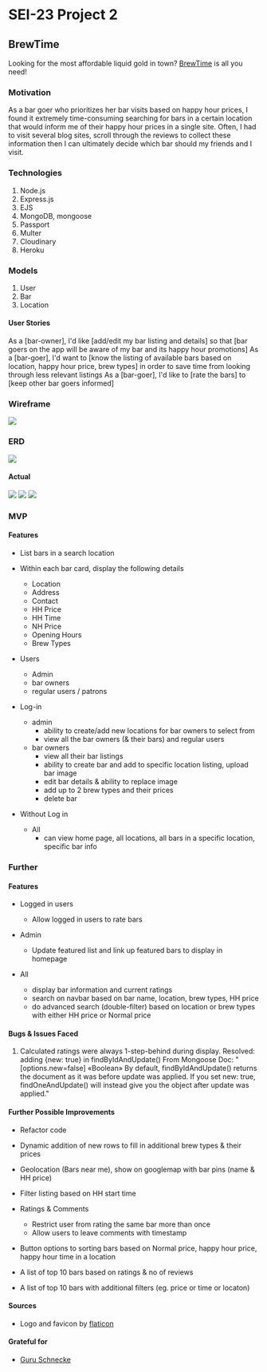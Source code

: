 # SEI-23 Project 2

## BrewTime
Looking for the most affordable liquid gold in town? 
[BrewTime](https://brewtime.herokuapp.com/) is all you need!

### Motivation
As a bar goer who prioritizes her bar visits based on happy hour prices, I found it extremely time-consuming searching for bars in a certain location that would inform me of their happy hour prices in a single site. Often, I had to visit several blog sites, scroll through the reviews to collect these information then I can ultimately decide which bar should my friends and I visit. 


### Technologies
1. Node.js
2. Express.js
3. EJS
4. MongoDB, mongoose
5. Passport
6. Multer
7. Cloudinary
8. Heroku


### Models
1. User
2. Bar
3. Location


#### User Stories
As a [bar-owner], I'd like [add/edit my bar listing and details] so that [bar goers on the app will be aware of my bar and its happy hour promotions]
As a [bar-goer], I'd want to [know the listing of available bars based on location, happy hour price, brew types] in order to save time from looking through less relevant listings
As a [bar-goer], I'd like to [rate the bars] to [keep other bar goers informed]


### Wireframe 
<img src="MDfiles/BTwireframe.png">

### ERD
<img src="MDfiles/sketchmodel.jpg">

#### Actual
<img src="MDfiles/homepage.png">
<img src="MDfiles/barsinlocation.png">
<img src="MDfiles/barpage.png">


### MVP 
#### Features
- List bars in a search location
- Within each bar card, display the following details
    - Location
    - Address
    - Contact
    - HH Price
    - HH Time
    - NH Price
    - Opening Hours
    - Brew Types

- Users 
    - Admin
    - bar owners
    - regular users / patrons

- Log-in
    - admin
        - ability to create/add new locations for bar owners to select from
        - view all the bar owners (& their bars) and regular users
    - bar owners 
        - view all their bar listings
        - ability to create bar and add to specific location listing, upload bar image
        - edit bar details & ability to replace image
        - add up to 2 brew types and their prices
        - delete bar


- Without Log in
    - All
        - can view home page, all locations, all bars in a specific location, specific bar info
        

### Further
#### Features
- Logged in users
    - Allow logged in users to rate bars
    
- Admin
    - Update featured list and link up featured bars to display in homepage

- All
    - display bar information and current ratings
    - search on navbar based on bar name, location, brew types, HH price
    - do advanced search (double-filter) based on location or brew types with either HH price or Normal price


#### Bugs & Issues Faced
1. Calculated ratings were always 1-step-behind during display. 
    Resolved: adding {new: true} in findByIdAndUpdate()
        From Mongoose Doc: "[options.new=false] «Boolean» By default, findByIdAndUpdate() returns the document as it was before update was applied. If you set new: true, findOneAndUpdate() will instead give you the object after update was applied."



#### Further Possible Improvements
- Refactor code
- Dynamic addition of new rows to fill in additional brew types & their prices
- Geolocation (Bars near me), show on googlemap with bar pins (name & HH price) 
- Filter listing based on HH start time
- Ratings & Comments
    - Restrict user from rating the same bar more than once
    - Allow users to leave comments with timestamp

- Button options to sorting bars based on Normal price, happy hour price, happy hour time in a location 
- A list of top 10 bars based on ratings & no of reviews 
- A list of top 10 bars with additional filters (eg. price or time or locaton)


#### Sources
- Logo and favicon by [flaticon](https://www.flaticon.com/)


#### Grateful for
- [Guru Schnecke](https://github.com/guru-schnecke)



